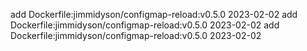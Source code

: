add Dockerfile:jimmidyson/configmap-reload:v0.5.0 2023-02-02
add Dockerfile:jimmidyson/configmap-reload:v0.5.0 2023-02-02
add Dockerfile:jimmidyson/configmap-reload:v0.5.0 2023-02-02
